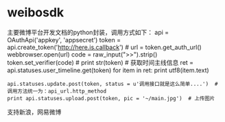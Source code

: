 weibosdk
========

主要微博平台开发文档的python封装，调用方式如下：
    api = OAuthApi('appkey', 'appsecret')
    token = api.create_token('http://here.is.callback') # 
    url = token.get_auth_url()
    webbrowser.open(url)
    code = raw_input(">>").strip()
    token.set_verifier(code)
    # print str(token)
    # 获取时间主线信息
    ret = api.statuses.user_timeline.get(token)
    for item in ret:
        print utf8(item.text)
        
    api.statuses.update.post(token, status = u'调用接口就是这么简单....')  # 调用方法统一为：api_url.http_method
    print api.statuses.upload.post(token, pic = '~/main.jpg')  # 上传图片
    
支持新浪，网易微博
